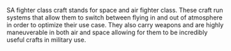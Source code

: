 SA fighter class craft stands for space and air fighter class. These craft run systems that allow them to switch between flying in and out of atmosphere in order to optimize their use case. They also carry weapons and are highly maneuverable in both air and space allowing for them to be incredibly useful crafts in military use.